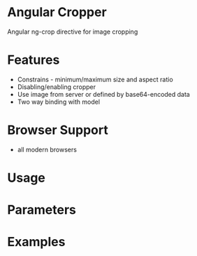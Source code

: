 Angular Cropper
==================

Angular ng-crop directive for image cropping

# Features

* Constrains - minimum/maximum size and aspect ratio
* Disabling/enabling cropper
* Use image from server or defined by base64-encoded data
* Two way binding with model

# Browser Support
* all modern browsers

# Usage

# Parameters

# Examples
